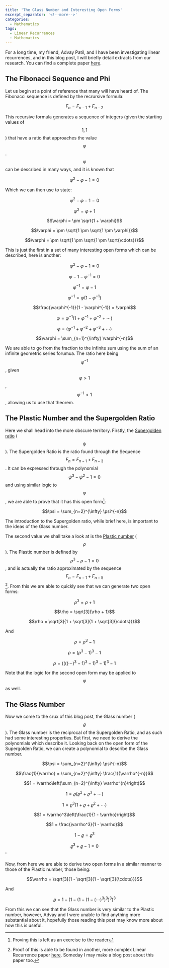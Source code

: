 ```yaml
---
title: 'The Glass Number and Interesting Open Forms'
excerpt_separator: '<!--more-->'
categories:
  - Mathematics
tags:
  - Linear Recurrences
  - Mathematics
---
```


For a long time, my friend, Advay Patil, and I have been investigating linear recurrences, and in this blog post, I will briefly detail extracts from our research. You can find a complete paper [here](https://www.overleaf.com/read/rxxktbhpdrdt).

<!--more-->

## The Fibonacci Sequence and Phi

Let us begin at a point of reference that many will have heard of. The Fibonacci sequence is defined by the recrursive formula:

$$F_n = F_{n-1} + F_{n-2}$$

This recursive formula generates a sequence of integers (given the starting values of $$1, 1$$) that have a ratio that approaches the value $$\varphi$$. $$\varphi$$ can be described in many ways, and it is known that

$$\varphi^2 - \varphi - 1 = 0$$

Which we can then use to state:

$$\varphi^2 - \varphi - 1 = 0$$

$$\varphi^2 = \varphi + 1$$

$$\varphi = \pm \sqrt{1 + \varphi}$$

$$\varphi = \pm \sqrt{1 \pm \sqrt{1 \pm \varphi}}$$

$$\varphi = \pm \sqrt{1 \pm \sqrt{1 \pm \sqrt{\cdots}}}$$

This is just the first in a set of many interesting open forms which can be described, here is another:

$$\varphi^2 - \varphi - 1 = 0$$

$$\varphi - 1 - \varphi^{-1} = 0$$

$$\varphi^{-1} = \varphi - 1$$

$$\varphi^{-1} = \varphi\left(1 - \varphi^{-1}\right)$$

$$\frac{\varphi^{-1}}{1 - \varphi^{-1}} = \varphi$$

$$\varphi = \varphi^{-1}(1 + \varphi^{-1} + \varphi^{-2} + \cdots)$$

$$\varphi = (\varphi^{-1} + \varphi^{-2} + \varphi^{-3} + \cdots)$$

$$\varphi = \sum_{n=1}^{\infty} \varphi^{-n}$$

We are able to go from the fraction to the infinite sum using the sum of an infinite geometric series forumua. The ratio here being $$\varphi^{-1}$$, given $$\varphi > 1$$, $$\varphi^{-1} < 1$$, allowing us to use that theorem.

## The Plastic Number and the Supergolden Ratio

Here we shall head into the more obscure territory. Firstly, the [Supergolden ratio](https://en.wikipedia.org/wiki/Supergolden_ratio) ($$\psi$$). The Supergolden Ratio is the ratio found through the Sequence $$F_n = F_{n-1} + F_{n-3}$$. It can be expressed through the polynomial $$\psi^3 - \psi^2 - 1 = 0$$ and using similar logic to $$\varphi$$, we are able to prove that it has this open form[^1]:

$$\psi = \sum_{n=2}^{\infty} \psi^{-n}$$

The introduction to the Supergolden ratio, while brief here, is important to the ideas of the Glass number.

The second value we shall take a look at is the [Plastic number](https://en.wikipedia.org/wiki/Plastic_number) ($$\rho$$). The Plastic number is defined by $$\rho^3 - \rho - 1 = 0$$, and is actually the ratio approximated by the sequence $$F_n = F_{n-1} + F_{n-5}$$[^2]. From this we are able to quickly see that we can generate two open forms:

$$\rho^3 = \rho + 1$$

$$\rho = \sqrt[3]{\rho + 1}$$

$$\rho = \sqrt[3]{1 + \sqrt[3]{1 + \sqrt[3]{\cdots}}}$$

And

$$\rho = \rho^3 - 1$$

$$\rho = (\rho^3 - 1)^3 - 1$$

$$\rho = ((((\cdots)^3 - 1)^3 - 1)^3 - 1)^3 - 1$$

Note that the logic for the second open form may be applied to $$\varphi$$ as well.

## The Glass Number

Now we come to the crux of this blog post, the Glass number ($$\varrho$$). The Glass number is the reciprocal of the Supergolden Ratio, and as such had some interesting properties. But first, we need to derive the polynomials which describe it. Looking back on the open form of the Supergolden Ratio, we can create a polynomial to describe the Glass number.

$$\psi = \sum_{n=2}^{\infty} \psi^{-n}$$

$$\frac{1}{\varrho} = \sum_{n=2}^{\infty} \frac{1}{\varrho^{-n}}$$

$$1 = \varrho\left(\sum_{n=2}^{\infty} \varrho^{n}\right)$$

$$1 = \varrho\left(\varrho^2 + \varrho^3 + \cdots\right)$$

$$1 = \varrho^3\left(1 + \varrho + \varrho^2 + \cdots\right)$$

$$1 = \varrho^3\left(\frac{1}{1 - \varrho}\right)$$

$$1 = \frac{\varrho^3}{1 - \varrho}$$

$$1 - \varrho = \varrho^3$$

$$\varrho^3 + \varrho - 1 = 0$$'

Now, from here we are able to derive two open forms in a similar manner to those of the Plastic number, those being:

$$\varrho = \sqrt[3]{1 - \sqrt[3]{1 - \sqrt[3]{\cdots}}}$$

And

$$\varrho = 1 - (1 -(1- (1 - (\cdots)^3)^3)^3)^3$$

From this we can see that the Glass number is very similar to the Plastic number, however, Advay and I were unable to find anything more substantial about it, hopefully those reading this post may know more about how this is useful.

[^1]: Proving this is left as an exercise to the reader
[^2]: Proof of this is able to be found in another, more complex Linear Recurrence paper [here](https://www.overleaf.com/read/qbjzkpmnnhjr). Someday I may make a blog post about this paper too.
